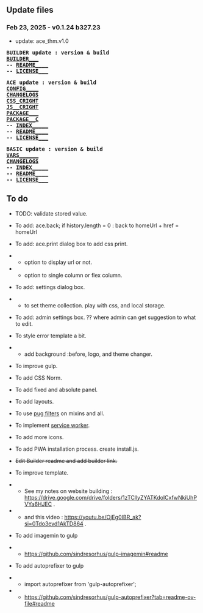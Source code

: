 ## Update files

### Feb 23, 2025 - v0.1.24 b327.23
- update: ace_thm.v1.0

<div style="font-family:Consolas,monospace;font-weight:bold;">

BUILDER update : version & build  
  [BUILDER___](_BUILDER_vars.pug)  
  -- [README____](README.md)  
  -- [LICENSE___](LICENSE.txt)  

ACE update : version & build  
  [CONFIG____](_CONFIGS.pug)  
  [CHANGELOGS](CHANGELOGS.md)  
  [CSS_CRIGHT](styles/gulp_css/_copyright.scss)  
  [JS__CRIGHT](scripts/ts/ace_thm.ts)  
  [PACKAGE___](package.json)  
  [PACKAGE__C](package-copy.json)  
  -- [INDEX_____](pages/index.html.pug)  
  -- [README____](../ace/README.md)  
  -- [LICENSE___](../ace/LICENSE.txt)  

BASIC update : version & build  
  [VARS______](pages/basic/_vars.pug)  
  [CHANGELOGS](pages/basic/CHANGELOGS.md)  
  -- [INDEX_____](pages/basic/index.html.pug)  
  -- [README____](../ace/basic/README.md)  
  -- [LICENSE___](../ace/basic/LICENSE.txt)  

</div>

## To do

  - TODO: validate stored value.

  - To add: ace.back; if history.length = 0 : back to homeUrl + href = homeUrl

  - To add: ace.print dialog box to add css print.
  - - option to display url or not.
  - - option to single column or flex column.

  - To add: settings dialog box.
  - - to set theme collection. play with css, and local storage.

  - To add: admin settings box. ?? where admin can get suggestion to what to edit.

  - To style error template a bit.
  - - add background :before, logo, and theme changer.

  - To improve gulp.

  - To add CSS Norm.

  - To add fixed and absolute panel.

  - To add layouts.

  - To use [pug filters](todos/pug-filters.md) on mixins and all.

  - To implement [service worker](todos/service-worker.md).

  - To add more icons.

  - To add PWA installation process. create install.js.

  - ~~Edit Builder readme and add builder link.~~

  - To improve template.
  - - See my notes on website building : https://drive.google.com/drive/folders/1zTCllyZYATKdoICxfwNkiUhPVYa6HJEC .
  - - and this video : https://youtu.be/OjEg0IBR_ak?si=0Tdo3evd1AkTD864 .

  - To add imagemin to gulp
  - - https://github.com/sindresorhus/gulp-imagemin#readme

  - To add autoprefixer to gulp
  - - import autoprefixer from 'gulp-autoprefixer';
  - - https://github.com/sindresorhus/gulp-autoprefixer?tab=readme-ov-file#readme
